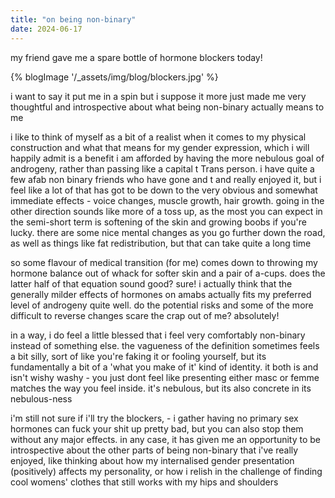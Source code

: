 ```yaml
---
title: "on being non-binary"
date: 2024-06-17
---
```


my friend gave me a spare bottle of hormone blockers today! 

{% blogImage '/_assets/img/blog/blockers.jpg' %}

i want to say it put me in a spin but i suppose it more just made me very thoughtful and introspective about what being non-binary actually means to me

i like to think of myself as a bit of a realist when it comes to my physical construction and what that means for my gender expression, which i will happily admit is a benefit i am afforded by having the more nebulous goal of androgeny, rather than passing like a capital t Trans person. i have quite a few afab non binary friends who have gone and t and really enjoyed it, but i feel like a lot of that has got to be down to the very obvious and somewhat immediate effects - voice changes, muscle growth, hair growth. going in the other direction sounds like more of a toss up, as the most you can expect in the semi-short term is softening of the skin and growing boobs if you're lucky. there are some nice mental changes as you go further down the road, as well as things like fat redistribution, but that can take quite a long time

so some flavour of medical transition (for me) comes down to throwing my hormone balance out of whack for softer skin and a pair of a-cups. does the latter half of that equation sound good? sure! i actually think that the generally milder effects of hormones on amabs actually fits my preferred level of androgeny quite well. do the potential risks and some of the more difficult to reverse changes scare the crap out of me? absolutely!

in a way, i do feel a little blessed that i feel very comfortably non-binary instead of something else. the vagueness of the definition sometimes feels a bit silly, sort of like you're faking it or fooling yourself, but its fundamentally a bit of a 'what you make of it' kind of identity. it both is and isn't wishy washy - you just dont feel like presenting either masc or femme matches the way you feel inside. it's nebulous, but its also concrete in its nebulous-ness

i'm still not sure if i'll try the blockers, - i gather having no primary sex hormones can fuck your shit up pretty bad, but you can also stop them without any major effects. in any case, it has given me an opportunity to be introspective about the other parts of being non-binary that i've really enjoyed, like thinking about how my internalised gender presentation (positively) affects my personality, or how i relish in the challenge of finding cool womens' clothes that still works with my hips and shoulders
